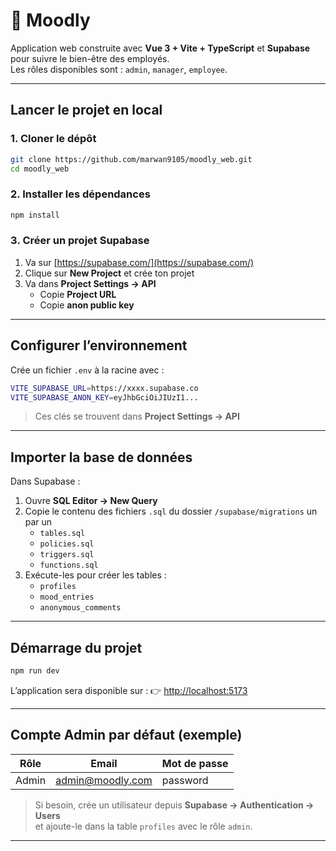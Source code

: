 # 🌿 Moodly

Application web construite avec **Vue 3 + Vite + TypeScript** et **Supabase** pour suivre le bien-être des employés.  
Les rôles disponibles sont : `admin`, `manager`, `employee`.

---

## Lancer le projet en local

### 1️. Cloner le dépôt
```bash
git clone https://github.com/marwan9105/moodly_web.git
cd moodly_web
```

### 2️. Installer les dépendances
```bash
npm install
```

### 3️. Créer un projet Supabase
1. Va sur [https://supabase.com/](https://supabase.com/)  
2. Clique sur **New Project** et crée ton projet  
3. Va dans **Project Settings → API**
   - Copie **Project URL**
   - Copie **anon public key**

---

## Configurer l’environnement

Crée un fichier `.env` à la racine avec :

```bash
VITE_SUPABASE_URL=https://xxxx.supabase.co
VITE_SUPABASE_ANON_KEY=eyJhbGciOiJIUzI1...
```

> Ces clés se trouvent dans **Project Settings → API**

---

## Importer la base de données

Dans Supabase :

1. Ouvre **SQL Editor → New Query**  
2. Copie le contenu des fichiers `.sql` du dossier `/supabase/migrations` un par un
   - `tables.sql`  
   - `policies.sql`  
   - `triggers.sql`  
   - `functions.sql`  
3. Exécute-les pour créer les tables :
   - `profiles`
   - `mood_entries`
   - `anonymous_comments`

---

## Démarrage du projet

```bash
npm run dev
```

L’application sera disponible sur :
👉 [http://localhost:5173](http://localhost:5173)

---

## Compte Admin par défaut (exemple)

| Rôle | Email | Mot de passe |
|------|--------|--------------|
| Admin | admin@moodly.com | password |

> Si besoin, crée un utilisateur depuis **Supabase → Authentication → Users**  
> et ajoute-le dans la table `profiles` avec le rôle `admin`.

---
